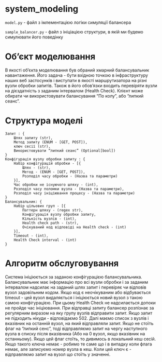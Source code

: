 # system_modeling

`model.py` - файл з імлементацією логіки симуляції балансера

`sample_balancer.py` - файл з ініціацією структури, в якій ми будемо симулювати його поведінку

# Об’єкт моделювання
В якості об’єкта моделювання був обраний хмарний балансувальник навантаження. Його задача - бути вхідною точкою в інфраструктуру наших веб застосунків і виступати в якості маршрутизатора на різні вузли обробки запитів. Також в його обов’язки входить перевіряти вузли на дієздатність з заданим інтервалом (Health Check). 
Клієнт може обирати чи використовувати балансування “По колу”, або “липкий сеанс”.

# Структура моделі
```
Запит : {
	Шлях запиту (str),
	Метод запиту (ENUM - [GET, POST]),
	ключ сесії (str),
	Використовувати “липкий сеанс” (Optional[bool])
}
Конфігурація вузлу обробки запиту : {
	Набір конфігурацій обробки - [{
		Шлях - (str),
		Метод - (ENUM - [GET, POST]),
		Розподіл часу обробки - (Назва та параметри)
    }],
    Час обробки не існуючого шляху - (int),
    Розподіл часу поломки вузла - (Назва та параметри),
    Розподіл часу ініціювання процесу - (Назва та параметри)
}
Балансувальник: {
	Набір цільових груп - [{
		Паттерн шляху - (regex str),
		Конфігурація вузлу обробки запиту,
		Кількість вузлів - (int),
		Health check path - (str),
		Очікуваний код відповіді на Health check - (int)
	}],
	Timeout - (int),
	Health Check interval - (int)
}
```
# Алгоритм обслуговування
Система ініціюється за заданою конфігурацією балансувальника. Балансувальник має інформацію про всі вузли обробки і за заданим інтервалом надсилає на заданий шлях запит і перевіряє чи відповів вузол задовільним кодом. Якщо код є неочікуваним або відбувається timeout - цей вузол видаляється і ініціюється новий вузол з такою самою конфігурацією. При цьому Health Check не надсилається допоки не пройде час ініціювання.
При відправці запиту балансер розпізнає за регулярним виразом на яку групу вузлів відправити запит. Якщо запит не підходить нікуди - відповідаємо 502.
Далі маємо список з вузлів і вказівник на останній вузол, на який відправляли запит. Якщо не стоїть флаг на “липкий сенс”, тоді відправляємо запит на чергу наступного вузла в списку після вказівника (Або на 0 вузол, якщо вказівник на останньому).
Якщо цей флаг стоїть, то дивимось в локальний кеш сесій. 
Якщо такого ключа немає - робимо те саме що і в випадку коли флага немає, але записуємо номер вузла в кеш.
Коли цей ключ є - відправляємо запит на вузол що стоїть у значенні.
